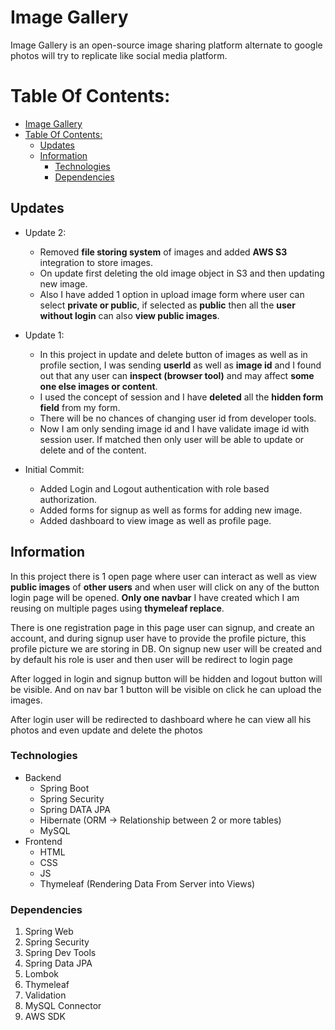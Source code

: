 # Image Gallery

Image Gallery is an open-source image sharing platform alternate to google photos will try to replicate like social media platform.

# Table Of Contents:

- [Image Gallery](#image-gallery)
- [Table Of Contents:](#table-of-contents)
  - [Updates](#updates)
  - [Information](#information)
    - [Technologies](#technologies)
    - [Dependencies](#dependencies)

## Updates

- Update 2:

  - Removed **file storing system** of images and added **AWS S3** integration to store images.
  - On update first deleting the old image object in S3 and then updating new image.
  - Also I have added 1 option in upload image form where user can select **private or public**, if selected as **public** then all the **user without login** can also **view public images**.

- Update 1:

  - In this project in update and delete button of images as well as in profile section, I was sending **userId** as well as **image id** and I found out that any user can **inspect (browser tool)** and may affect **some one else images or content**.
  - I used the concept of session and I have **deleted** all the **hidden form field** from my form.
  - There will be no chances of changing user id from developer tools.
  - Now I am only sending image id and I have validate image id with session user. If matched then only user will be able to update or delete and of the content.

- Initial Commit:
  - Added Login and Logout authentication with role based authorization.
  - Added forms for signup as well as forms for adding new image.
  - Added dashboard to view image as well as profile page.

## Information

In this project there is 1 open page where user can interact as well as view **public images** of **other users** and when user will click on any of the button login page will be opened.
**Only one navbar** I have created which I am reusing on multiple pages using **thymeleaf replace**.

There is one registration page in this page user can signup, and create an account, and during signup user have to provide the profile picture, this profile picture we are storing in DB. On signup new user will be created and by default his role is user and then user will be redirect to login page

After logged in login and signup button will be hidden and logout button will be visible. And on nav bar 1 button will be visible on click he can upload the images.

After login user will be redirected to dashboard where he can view all his photos and even update and delete the photos

### Technologies

- Backend
  - Spring Boot
  - Spring Security
  - Spring DATA JPA
  - Hibernate (ORM -> Relationship between 2 or more tables)
  - MySQL
- Frontend
  - HTML
  - CSS
  - JS
  - Thymeleaf (Rendering Data From Server into Views)

### Dependencies

1. Spring Web
2. Spring Security
3. Spring Dev Tools
4. Spring Data JPA
5. Lombok
6. Thymeleaf
7. Validation
8. MySQL Connector
9. AWS SDK

